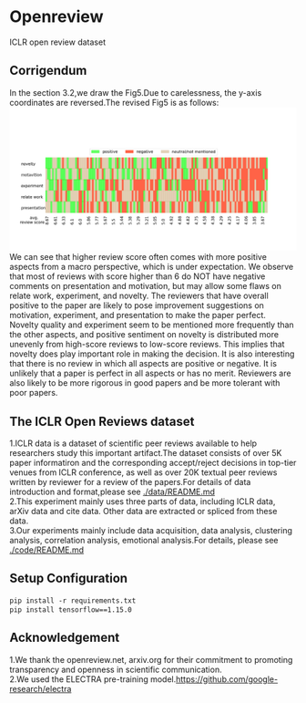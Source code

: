 # Openreview
ICLR open review dataset
## Corrigendum
In the section 3.2,we draw the Fig5.Due to carelessness, the y-axis coordinates are reversed.The revised Fig5 is as follows:<br>
![ad](https://github.com/Seafoodair/Openreview/blob/master/img-folder/sentiment.png)
 We can see that higher review score often comes with more positive aspects from a macro perspective, which is under expectation. We observe that most of reviews with score higher than 6 do NOT have negative comments on presentation and motivation, but may allow some flaws on relate work, experiment, and novelty. The reviewers that have overall positive to the paper are likely to pose improvement suggestions on motivation, experiment, and presentation to make the paper perfect. Novelty quality and experiment seem to be mentioned
more frequently than the other aspects, and positive sentiment on novelty
is distributed more unevenly from high-score reviews to low-score reviews. This
implies that novelty does play important role in making the decision.
It is also interesting that there is no review in which all aspects are positive or
negative. It is unlikely that a paper is perfect in all aspects or has no merit. Reviewers are also likely to be more rigorous in good papers and be more tolerant
with poor papers.
## The ICLR Open Reviews dataset<br>
1.ICLR data is a dataset of scientific peer reviews available to help researchers study this important artifact.The dataset consists of over 5K paper informatiron and the corresponding accept/reject decisions in top-tier venues from ICLR conference, as well as over 20K textual peer reviews written by reviewer for a review of the papers.For details of data introduction and format,please see [./data/README.md](./data/README.md)<br>
2.This experiment mainly uses three parts of data, including ICLR data, arXiv data and cite data. Other data are extracted or spliced from these data.<br>
3.Our experiments mainly include data acquisition, data analysis, clustering analysis, correlation analysis, emotional analysis.For details, please see [./code/README.md](./code/README.md)<br>
## Setup Configuration
```
pip install -r requirements.txt
pip install tensorflow==1.15.0
```
## Acknowledgement
1.We thank the openreview.net, arxiv.org for their commitment to promoting transparency and openness in scientific communication.<br>
2.We used the ELECTRA pre-training model.https://github.com/google-research/electra
